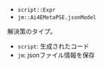   * `script::Expr`
  * `jm::Ai4EMetaPSE.jsonModel`

解決策のタイプ。

  * `script`: 生成されたコード
  * `jm`: jsonファイル情報を保存
